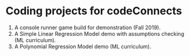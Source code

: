 # Coding projects for codeConnects

1. A console runner game build for demonstration (Fall 2019).
2. A Simple Linear Regression Model demo with assumptions checking (ML curriculum).
3. A Polynomial Regression Model demo (ML curriculum).
